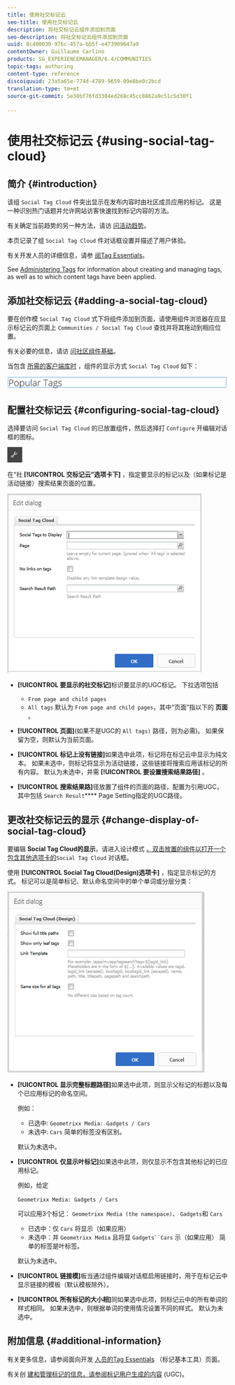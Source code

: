 ```yaml
---
title: 使用社交标记云
seo-title: 使用社交标记云
description: 将社交标记云组件添加到页面
seo-description: 将社交标记云组件添加到页面
uuid: 8c400030-976c-457a-bb5f-e473909647a9
contentOwner: Guillaume Carlino
products: SG_EXPERIENCEMANAGER/6.4/COMMUNITIES
topic-tags: authoring
content-type: reference
discoiquuid: 23a5a65e-774d-4789-9659-09e8be0c2bcd
translation-type: tm+mt
source-git-commit: 5e30bf76fd3304ed268c45cc8862a9c51c5d30f1

---
```



# 使用社交标记云 {#using-social-tag-cloud}

## 简介 {#introduction}

该组 `Social Tag Cloud` 件突出显示在发布内容时由社区成员应用的标记。 这是一种识别热门话题并允许网站访客快速找到标记内容的方法。

有关确定当前趋势的另一种方法，请访 [问活动趋势](trends.md)。

本页记录了组 `Social Tag Cloud` 件对话框设置并描述了用户体验。

有关开发人员的详细信息，请参 [阅Tag Essentials](tag.md)。

See [Administering Tags](../../help/sites-administering/tags.md) for information about creating and managing tags, as well as to which content tags have been applied.

## 添加社交标记云 {#adding-a-social-tag-cloud}

要在创作模 `Social Tag Cloud` 式下将组件添加到页面，请使用组件浏览器在应显示标记云的页面上 `Communities / Social Tag Cloud` 查找并将其拖动到相应位置。

有关必要的信息，请访 [问社区组件基础](basics.md)。

当包含 [所需的客户端库时](tag.md#essentials-for-client-side) ，组件的显示方式 `Social Tag Cloud` 如下：

![chlimage_1-303](assets/chlimage_1-303.png)

## 配置社交标记云 {#configuring-social-tag-cloud}

选择要访问 `Social Tag Cloud` 的已放置组件，然后选择打 `Configure` 开编辑对话框的图标。

![chlimage_1-304](assets/chlimage_1-304.png)

在“社 **[!UICONTROL 交标记云”选项卡下]** ，指定要显示的标记以及（如果标记是活动链接）搜索结果页面的位置。

![chlimage_1-305](assets/chlimage_1-305.png)

* **[!UICONTROL 要显示的社交标记]**&#x200B;标识要显示的UGC标记。 下拉选项包括

   * `From page and child pages`
   * `All tags`
   默认为 `From page and child pages`，其中“页面”指以下的 **页面** 。

* **[!UICONTROL 页面]**(如果不是UGC的 `All tags)` 路径，则为必需)。 如果保留为空，则默认为当前页面。

* **[!UICONTROL 标记上没有链接]**&#x200B;如果选中此项，标记将在标记云中显示为纯文本。 如果未选中，则标记将显示为活动链接，这些链接将搜索应用该标记的所有内容。 默认为未选中，并需 **[!UICONTROL 要设置搜索结果路径]** 。

* **[!UICONTROL 搜索结果路]**&#x200B;径放置了组件的页面的路径，配置为引用UGC，其中包括 `Search Result`**** Page Setting指定的UGC路径。

## 更改社交标记云的显示 {#change-display-of-social-tag-cloud}

要编辑 **Social Tag Cloud的显示**，请进入设计模式 [，双击放置的组件以打开一个包含其他选项卡的](../../help/sites-authoring/default-components-designmode.md)`Social Tag Cloud` 对话框。

使用 **[!UICONTROL Social Tag Cloud(Design)选项卡]** ，指定显示标记的方式。 标记可以是简单标记、默认命名空间中的单个单词或分层分类：

![chlimage_1-306](assets/chlimage_1-306.png)

* **[!UICONTROL 显示完整标题路径]**&#x200B;如果选中此项，则显示父标记的标题以及每个已应用标记的命名空间。

   例如：

   * 已选中: `Geometrixx Media: Gadgets / Cars`
   * 未选中: `Cars`
   简单的标签没有区别。

   默认为未选中。

* **[!UICONTROL 仅显示叶标记]**&#x200B;如果选中此项，则仅显示不包含其他标记的已应用标记。

   例如，给定

   `Geometrixx Media: Gadgets / Cars`

   可以应用3个标记： `Geometrixx Media (the namespace)`、 `Gadgets`和 `Cars`

   * 已选中：仅 `Cars` 将显示（如果应用）
   * 未选中：并 `Geometrixx Media` 且将显 `Gadgets``Cars` 示（如果应用）
   简单的标签是叶标签。

   默认为未选中。

* **[!UICONTROL 链接模]**&#x200B;板当通过组件编辑对话框启用链接时，用于在标记云中显示链接的模板（默认模板除外）。

* **[!UICONTROL 所有标记的大小相]**&#x200B;同如果选中此项，则标记云中的所有单词的样式相同。 如果未选中，则根据单词的使用情况设置不同的样式。 默认为未选中。

## 附加信息 {#additional-information}

有关更多信息，请参阅面向开发 [人员的Tag Essentials](tag.md) （标记基本工具）页面。

有关创 [建和管理标记的信息，请参阅标记用户生成的内容](tag-ugc.md) (UGC)。
